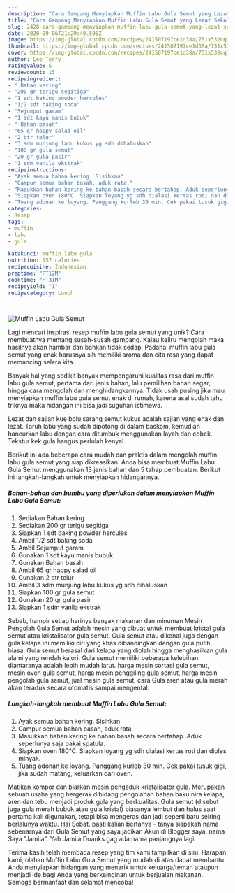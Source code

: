 ```yaml
---
description: "Cara Gampang Menyiapkan Muffin Labu Gula Semut yang Lezat Sekali"
title: "Cara Gampang Menyiapkan Muffin Labu Gula Semut yang Lezat Sekali"
slug: 2428-cara-gampang-menyiapkan-muffin-labu-gula-semut-yang-lezat-sekali
date: 2020-09-06T21:29:40.598Z
image: https://img-global.cpcdn.com/recipes/241507197ce1d38a/751x532cq70/muffin-labu-gula-semut-foto-resep-utama.jpg
thumbnail: https://img-global.cpcdn.com/recipes/241507197ce1d38a/751x532cq70/muffin-labu-gula-semut-foto-resep-utama.jpg
cover: https://img-global.cpcdn.com/recipes/241507197ce1d38a/751x532cq70/muffin-labu-gula-semut-foto-resep-utama.jpg
author: Leo Terry
ratingvalue: 5
reviewcount: 15
recipeingredient:
- " Bahan kering"
- "200 gr terigu segitiga"
- "1 sdt baking powder hercules"
- "1/2 sdt baking soda"
- "Sejumput garam"
- "1 sdt kayu manis bubuk"
- " Bahan basah"
- "65 gr happy salad oil"
- "2 btr telur"
- "3 sdm munjung labu kukus yg sdh dihaluskan"
- "100 gr gula semut"
- "20 gr gula pasir"
- "1 sdm vanila ekstrak"
recipeinstructions:
- "Ayak semua bahan kering. Sisihkan"
- "Campur semua bahan basah, aduk rata."
- "Masukkan bahan kering ke bahan basah secara bertahap. Aduk seperlunya saja pakai spatula."
- "Siapkan oven 180°C. Siapkan loyang yg sdh dialasi kertas roti dan dioles minyak."
- "Tuang adonan ke loyang. Panggang kurleb 30 min. Cek pakai tusuk gigi, jika sudah matang, keluarkan dari oven."
categories:
- Resep
tags:
- muffin
- labu
- gula

katakunci: muffin labu gula 
nutrition: 157 calories
recipecuisine: Indonesian
preptime: "PT12M"
cooktime: "PT31M"
recipeyield: "1"
recipecategory: Lunch

---
```



![Muffin Labu Gula Semut](https://img-global.cpcdn.com/recipes/241507197ce1d38a/751x532cq70/muffin-labu-gula-semut-foto-resep-utama.jpg)

Lagi mencari inspirasi resep muffin labu gula semut yang unik? Cara membuatnya memang susah-susah gampang. Kalau keliru mengolah maka hasilnya akan hambar dan bahkan tidak sedap. Padahal muffin labu gula semut yang enak harusnya sih memiliki aroma dan cita rasa yang dapat memancing selera kita.

Banyak hal yang sedikit banyak mempengaruhi kualitas rasa dari muffin labu gula semut, pertama dari jenis bahan, lalu pemilihan bahan segar, hingga cara mengolah dan menghidangkannya. Tidak usah pusing jika mau menyiapkan muffin labu gula semut enak di rumah, karena asal sudah tahu triknya maka hidangan ini bisa jadi suguhan istimewa.

Lezat dan sajian kue bolu sarang semut kukus adalah sajian yang enak dan lezat. Taruh labu yang sudah dipotong di dalam baskom, kemudian hancurkan labu dengan cara ditumbuk menggunakan layah dan cobek. Tekstur kek gula hangus perlulah kenyal.


Berikut ini ada beberapa cara mudah dan praktis dalam mengolah muffin labu gula semut yang siap dikreasikan. Anda bisa membuat Muffin Labu Gula Semut menggunakan 13 jenis bahan dan 5 tahap pembuatan. Berikut ini langkah-langkah untuk menyiapkan hidangannya.

<!--inarticleads1-->

##### Bahan-bahan dan bumbu yang diperlukan dalam menyiapkan Muffin Labu Gula Semut:

1. Sediakan  Bahan kering
1. Sediakan 200 gr terigu segitiga
1. Siapkan 1 sdt baking powder hercules
1. Ambil 1/2 sdt baking soda
1. Ambil Sejumput garam
1. Gunakan 1 sdt kayu manis bubuk
1. Gunakan  Bahan basah
1. Ambil 65 gr happy salad oil
1. Gunakan 2 btr telur
1. Ambil 3 sdm munjung labu kukus yg sdh dihaluskan
1. Siapkan 100 gr gula semut
1. Gunakan 20 gr gula pasir
1. Siapkan 1 sdm vanila ekstrak


Sebab, hampir setiap harinya banyak makanan dan minuman Mesin Pengolah Gula Semut adalah mesin yang dibuat untuk membuat kristal gula semut atau kristalisator gula semut. Gula semut atau dikenal juga dengan gula kelapa ini memiliki ciri yang khas dibandingkan dengan gula putih biasa. Gula semut berasal dari kelapa yang diolah hingga menghasilkan gula alami yang rendah kalori. Gula semut memiliki beberapa kelebihan diantaranya adalah lebih mudah larut. harga mesin sortasi gula semut, mesin oven gula semut, harga mesin penggiling gula semut, harga mesin pengolah gula semut, jual mesin gula semut, cara Gula aren atau gula merah akan teraduk secara otomatis sampai mengental. 

<!--inarticleads2-->

##### Langkah-langkah membuat Muffin Labu Gula Semut:

1. Ayak semua bahan kering. Sisihkan
1. Campur semua bahan basah, aduk rata.
1. Masukkan bahan kering ke bahan basah secara bertahap. Aduk seperlunya saja pakai spatula.
1. Siapkan oven 180°C. Siapkan loyang yg sdh dialasi kertas roti dan dioles minyak.
1. Tuang adonan ke loyang. Panggang kurleb 30 min. Cek pakai tusuk gigi, jika sudah matang, keluarkan dari oven.


Matikan kompor dan biarkan mesin pengaduk kristalisator gula. Merupakan sebuah usaha yang bergerak dibidang pengolahan bahan baku nira kelapa, aren dan tebu menjadi produk gula yang berkualitas. Gula semut (disebut juga gula merah bubuk atau gula kristal) biasanya lembut dan halus saat pertama kali digunakan, tetapi bisa mengeras dan jadi seperti batu seiring berlalunya waktu. Hai Sobat. pasti kalian bertanya - tanya siapakah nama sebenarnya dari Gula Semut yang saya jadikan Akun di Blogger saya. nama Saya &#34;Jamila&#34;. Yah Jamila Doanks gag ada nama panjangnya lagi. 

Terima kasih telah membaca resep yang tim kami tampilkan di sini. Harapan kami, olahan Muffin Labu Gula Semut yang mudah di atas dapat membantu Anda menyiapkan hidangan yang menarik untuk keluarga/teman ataupun menjadi ide bagi Anda yang berkeinginan untuk berjualan makanan. Semoga bermanfaat dan selamat mencoba!
